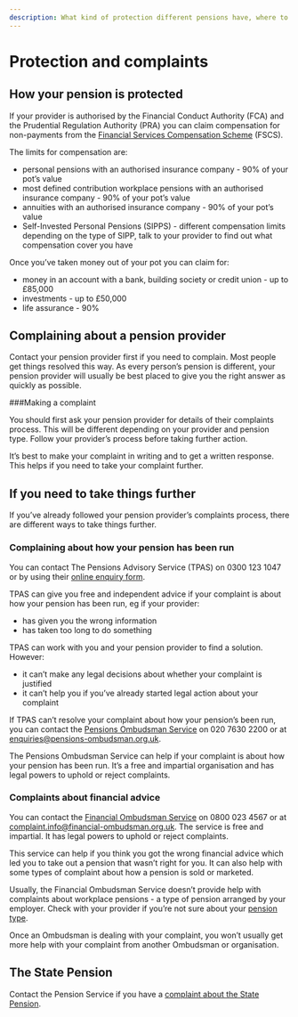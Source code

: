 ```yaml
---
description: What kind of protection different pensions have, where to get compensation and how to complain about your pension or pension provider.
---
```


# Protection and complaints

## How your pension is protected

If your provider is authorised by the Financial Conduct Authority (FCA) and the Prudential Regulation Authority (PRA) you can claim compensation for non-payments from the [Financial Services Compensation Scheme](http://www.fscs.org.uk/) (FSCS).

The limits for compensation are: 

- personal pensions with an authorised insurance company - 90% of your pot’s value 
- most defined contribution workplace pensions with an authorised insurance company - 90% of your pot’s value 
- annuities with an authorised insurance company - 90% of your pot’s value 
- Self-Invested Personal Pensions (SIPPS) - different compensation limits depending on the type of SIPP, talk to your provider to find out what compensation cover you have

Once you’ve taken money out of your pot you can claim for:  

- money in an account with a bank, building society or credit union - up to £85,000 
- investments - up to £50,000 
- life assurance - 90%

## Complaining about a pension provider

Contact your pension provider first if you need to complain. Most people get things resolved this way. As every person’s pension is different, your pension provider will usually be best placed to give you the right answer as quickly as possible.

###Making a complaint

You should first ask your pension provider for details of their complaints process. This will be different depending on your provider and pension type. Follow your provider’s process before taking further action.

It’s best to make your complaint in writing and to get a written response. This helps if you need to take your complaint further.

## If you need to take things further

If you’ve already followed your pension provider’s complaints process, there are different ways to take things further.

### Complaining about how your pension has been run

You can contact The Pensions Advisory Service (TPAS) on 0300 123 1047 or by using their [online enquiry form](http://www.pensionsadvisoryservice.org.uk/contacting-us/online-enquiry-form).

TPAS can give you free and independent advice if your complaint is about how your pension has been run, eg if your provider:

* has given you the wrong information
* has taken too long to do something

TPAS can work with you and your pension provider to find a solution. However:

* it can’t make any legal decisions about whether your complaint is justified
* it can’t help you if you’ve already started legal action about your complaint

If TPAS can’t resolve your complaint about how your pension’s been run, you can contact the [Pensions Ombudsman Service](https://www.pensions-ombudsman.org.uk/about-us/) on 020 7630 2200 or at <enquiries@pensions-ombudsman.org.uk>.

The Pensions Ombudsman Service can help if your complaint is about how your pension has been run. It’s a free and impartial organisation and has legal powers to uphold or reject complaints.

### Complaints about financial advice

You can contact the [Financial Ombudsman Service](http://www.financial-ombudsman.org.uk/publications/technical_notes/pension-complaints-our-jurisdiction.html) on 0800 023 4567 or at <complaint.info@financial-ombudsman.org.uk>. The service is free and impartial. It has legal powers to uphold or reject complaints.

This service can help if you think you got the wrong financial advice which led you to take out a pension that wasn’t right for you. It can also help with some types of complaint about how a pension is sold or marketed.

Usually, the Financial Ombudsman Service doesn’t provide help with complaints about workplace pensions - a type of pension arranged by your employer. Check with your provider if you’re not sure about your [pension type](/pension-types).

Once an Ombudsman is dealing with your complaint, you won’t usually get more help with your complaint from another Ombudsman or organisation.

## The State Pension

Contact the Pension Service if you have a [complaint about the State Pension](https://www.gov.uk/complain-pension-service).
